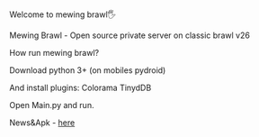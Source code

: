 Welcome to mewing brawl🖐

Mewing Brawl - Open source private server on classic brawl v26

How run mewing brawl?

Download python 3+ (on mobiles pydroid)

And install plugins:
Colorama
TinydDB

Open Main.py and run.

News&Apk - [here](https://t.me/mewingteam2)
